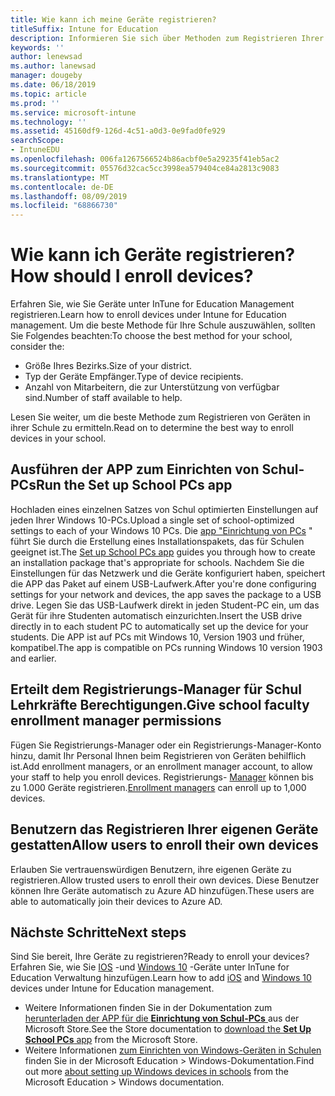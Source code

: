```yaml
---
title: Wie kann ich meine Geräte registrieren?
titleSuffix: Intune for Education
description: Informieren Sie sich über Methoden zum Registrieren Ihrer Geräte in InTune for Education.
keywords: ''
author: lenewsad
ms.author: lanewsad
manager: dougeby
ms.date: 06/18/2019
ms.topic: article
ms.prod: ''
ms.service: microsoft-intune
ms.technology: ''
ms.assetid: 45160df9-126d-4c51-a0d3-0e9fad0fe929
searchScope:
- IntuneEDU
ms.openlocfilehash: 006fa1267566524b86acbf0e5a29235f41eb5ac2
ms.sourcegitcommit: 05576d32cac5cc3998ea579404ce84a2813c9083
ms.translationtype: MT
ms.contentlocale: de-DE
ms.lasthandoff: 08/09/2019
ms.locfileid: "68866730"
---
```

# <a name="how-should-i-enroll-devices"></a><span data-ttu-id="f4997-103">Wie kann ich Geräte registrieren?</span><span class="sxs-lookup"><span data-stu-id="f4997-103">How should I enroll devices?</span></span>

<span data-ttu-id="f4997-104">Erfahren Sie, wie Sie Geräte unter InTune for Education Management registrieren.</span><span class="sxs-lookup"><span data-stu-id="f4997-104">Learn how to enroll devices under Intune for Education management.</span></span> <span data-ttu-id="f4997-105">Um die beste Methode für Ihre Schule auszuwählen, sollten Sie Folgendes beachten:</span><span class="sxs-lookup"><span data-stu-id="f4997-105">To choose the best method for your school, consider the:</span></span>  
* <span data-ttu-id="f4997-106">Größe Ihres Bezirks.</span><span class="sxs-lookup"><span data-stu-id="f4997-106">Size of your district.</span></span>    
* <span data-ttu-id="f4997-107">Typ der Geräte Empfänger.</span><span class="sxs-lookup"><span data-stu-id="f4997-107">Type of device recipients.</span></span>    
* <span data-ttu-id="f4997-108">Anzahl von Mitarbeitern, die zur Unterstützung von verfügbar sind.</span><span class="sxs-lookup"><span data-stu-id="f4997-108">Number of staff available to help.</span></span>   
 
<span data-ttu-id="f4997-109">Lesen Sie weiter, um die beste Methode zum Registrieren von Geräten in ihrer Schule zu ermitteln.</span><span class="sxs-lookup"><span data-stu-id="f4997-109">Read on to determine the best way to enroll devices in your school.</span></span>    

## <a name="run-the-set-up-school-pcs-app"></a><span data-ttu-id="f4997-110">Ausführen der APP zum Einrichten von Schul-PCs</span><span class="sxs-lookup"><span data-stu-id="f4997-110">Run the Set up School PCs app</span></span> 
<span data-ttu-id="f4997-111">Hochladen eines einzelnen Satzes von Schul optimierten Einstellungen auf jeden Ihrer Windows 10-PCs.</span><span class="sxs-lookup"><span data-stu-id="f4997-111">Upload a single set of school-optimized settings to each of your Windows 10 PCs.</span></span> <span data-ttu-id="f4997-112">Die [app "Einrichtung von PCs](https://docs.microsoft.com/education/windows/use-set-up-school-pcs-app) " führt Sie durch die Erstellung eines Installationspakets, das für Schulen geeignet ist.</span><span class="sxs-lookup"><span data-stu-id="f4997-112">The [Set up School PCs app](https://docs.microsoft.com/education/windows/use-set-up-school-pcs-app) guides you through how to create an installation package that's appropriate for schools.</span></span> <span data-ttu-id="f4997-113">Nachdem Sie die Einstellungen für das Netzwerk und die Geräte konfiguriert haben, speichert die APP das Paket auf einem USB-Laufwerk.</span><span class="sxs-lookup"><span data-stu-id="f4997-113">After you're done configuring settings for your network and devices, the app saves the package to a USB drive.</span></span> <span data-ttu-id="f4997-114">Legen Sie das USB-Laufwerk direkt in jeden Student-PC ein, um das Gerät für ihre Studenten automatisch einzurichten.</span><span class="sxs-lookup"><span data-stu-id="f4997-114">Insert the USB drive directly in to each student PC to automatically set up the device for your students.</span></span> <span data-ttu-id="f4997-115">Die APP ist auf PCs mit Windows 10, Version 1903 und früher, kompatibel.</span><span class="sxs-lookup"><span data-stu-id="f4997-115">The app is compatible on PCs running Windows 10 version 1903 and earlier.</span></span>

## <a name="give-school-faculty-enrollment-manager-permissions"></a><span data-ttu-id="f4997-116">Erteilt dem Registrierungs-Manager für Schul Lehrkräfte Berechtigungen.</span><span class="sxs-lookup"><span data-stu-id="f4997-116">Give school faculty enrollment manager permissions</span></span>
<span data-ttu-id="f4997-117">Fügen Sie Registrierungs-Manager oder ein Registrierungs-Manager-Konto hinzu, damit Ihr Personal Ihnen beim Registrieren von Geräten behilflich ist.</span><span class="sxs-lookup"><span data-stu-id="f4997-117">Add enrollment managers, or an enrollment manager account, to allow your staff to help you enroll devices.</span></span> <span data-ttu-id="f4997-118">Registrierungs- [Manager](add-enrollment-managers.md) können bis zu 1.000 Geräte registrieren.</span><span class="sxs-lookup"><span data-stu-id="f4997-118">[Enrollment managers](add-enrollment-managers.md) can enroll up to 1,000 devices.</span></span>  

## <a name="allow-users-to-enroll-their-own-devices"></a><span data-ttu-id="f4997-119">Benutzern das Registrieren Ihrer eigenen Geräte gestatten</span><span class="sxs-lookup"><span data-stu-id="f4997-119">Allow users to enroll their own devices</span></span>
<span data-ttu-id="f4997-120">Erlauben Sie vertrauenswürdigen Benutzern, ihre eigenen Geräte zu registrieren.</span><span class="sxs-lookup"><span data-stu-id="f4997-120">Allow trusted users to enroll their own devices.</span></span> <span data-ttu-id="f4997-121">Diese Benutzer können Ihre Geräte automatisch zu Azure AD hinzufügen.</span><span class="sxs-lookup"><span data-stu-id="f4997-121">These users are able to automatically join their devices to Azure AD.</span></span>  

## <a name="next-steps"></a><span data-ttu-id="f4997-122">Nächste Schritte</span><span class="sxs-lookup"><span data-stu-id="f4997-122">Next steps</span></span>  

<span data-ttu-id="f4997-123">Sind Sie bereit, Ihre Geräte zu registrieren?</span><span class="sxs-lookup"><span data-stu-id="f4997-123">Ready to enroll your devices?</span></span> <span data-ttu-id="f4997-124">Erfahren Sie, wie Sie [IOS](add-devices-ios-edu.md) -und [Windows 10](add-devices-windows.md) -Geräte unter InTune for Education Verwaltung hinzufügen.</span><span class="sxs-lookup"><span data-stu-id="f4997-124">Learn how to add [iOS](add-devices-ios-edu.md) and [Windows 10](add-devices-windows.md) devices under Intune for Education management.</span></span>  

* <span data-ttu-id="f4997-125">Weitere Informationen finden Sie in der Dokumentation zum [herunterladen der APP für die **Einrichtung von Schul-PCs** ](https://www.microsoft.com/store/p/set-up-school-pcs/9nblggh4ls40) aus der Microsoft Store.</span><span class="sxs-lookup"><span data-stu-id="f4997-125">See the Store documentation to [download the **Set Up School PCs** app](https://www.microsoft.com/store/p/set-up-school-pcs/9nblggh4ls40) from the Microsoft Store.</span></span> 
* <span data-ttu-id="f4997-126">Weitere Informationen [zum Einrichten von Windows-Geräten in Schulen](https://docs.microsoft.com/education/windows/set-up-windows-10) finden Sie in der Microsoft Education > Windows-Dokumentation.</span><span class="sxs-lookup"><span data-stu-id="f4997-126">Find out more [about setting up Windows devices in schools](https://docs.microsoft.com/education/windows/set-up-windows-10) from the Microsoft Education > Windows documentation.</span></span>


